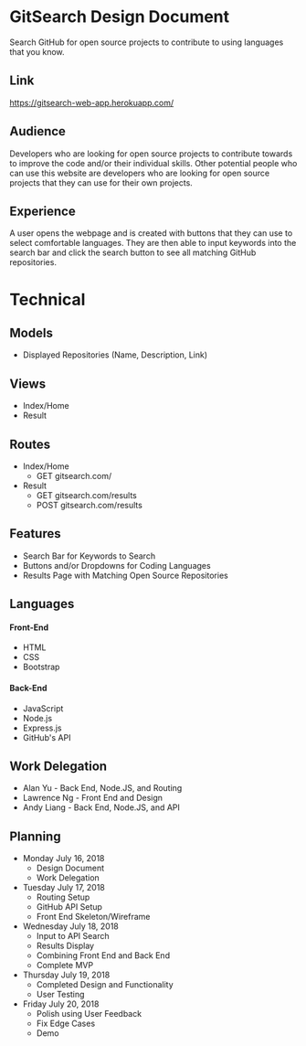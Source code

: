 # GitSearch Design Document
Search GitHub for open source projects to contribute to using languages that you know.

## Link
https://gitsearch-web-app.herokuapp.com/

## Audience
Developers who are looking for open source projects to contribute towards to improve the code and/or their individual skills. Other potential people who can use this website are developers who are looking for open source projects that they can use for their own projects.

## Experience
A user opens the webpage and is created with buttons that they can use to select comfortable languages. They are then able to input keywords into the search bar and click the search button to see all matching GitHub repositories.

# Technical
## Models
- Displayed Repositories (Name, Description, Link)

## Views
- Index/Home
- Result

## Routes
- Index/Home
  - GET gitsearch.com/
- Result
  - GET gitsearch.com/results
  - POST gitsearch.com/results

## Features
- Search Bar for Keywords to Search
- Buttons and/or Dropdowns for Coding Languages
- Results Page with Matching Open Source Repositories

## Languages
#### Front-End
* HTML
* CSS
* Bootstrap
#### Back-End
* JavaScript
* Node.js
* Express.js
* GitHub's API

## Work Delegation
- Alan Yu - Back End, Node.JS, and Routing
- Lawrence Ng - Front End and Design
- Andy Liang - Back End, Node.JS, and API

## Planning
- Monday July 16, 2018 
  - Design Document
  - Work Delegation
- Tuesday July 17, 2018
  - Routing Setup
  - GitHub API Setup
  - Front End Skeleton/Wireframe
- Wednesday July 18, 2018
  - Input to API Search
  - Results Display
  - Combining Front End and Back End
  - Complete MVP
- Thursday July 19, 2018
  - Completed Design and Functionality
  - User Testing
- Friday July 20, 2018
  - Polish using User Feedback
  - Fix Edge Cases
  - Demo
